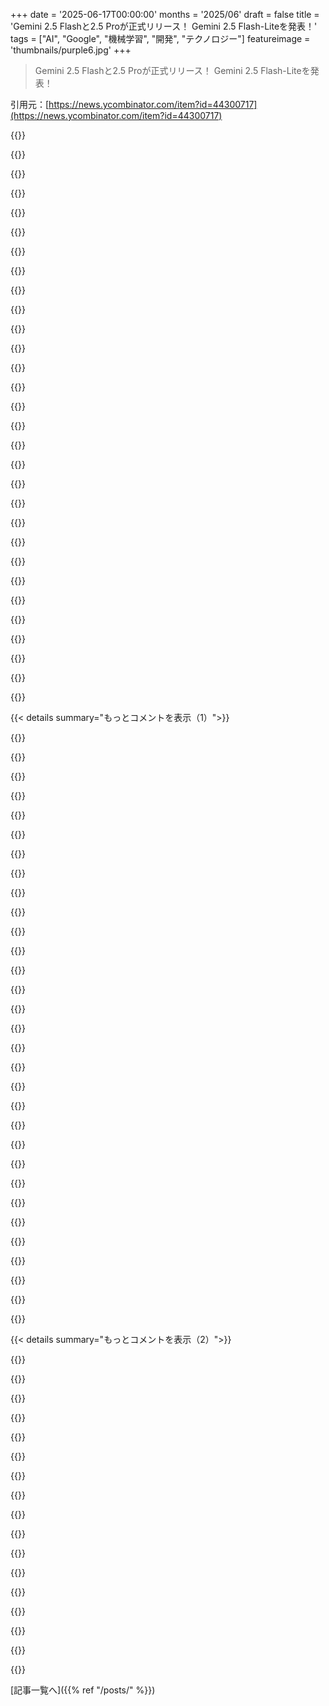 +++
date = '2025-06-17T00:00:00'
months = '2025/06'
draft = false
title = 'Gemini 2.5 Flashと2.5 Proが正式リリース！ Gemini 2.5 Flash-Liteを発表！'
tags = ["AI", "Google", "機械学習", "開発", "テクノロジー"]
featureimage = 'thumbnails/purple6.jpg'
+++

> Gemini 2.5 Flashと2.5 Proが正式リリース！ Gemini 2.5 Flash-Liteを発表！

引用元：[https://news.ycombinator.com/item?id=44300717](https://news.ycombinator.com/item?id=44300717)




{{<matomeQuote body="記事には触れられてないけど、Gemini 2.5 Flashの価格上がったみたいだよ。プレビュー版と正式版を比べてる。特に、出力価格が非思考だとかなり上がったね。<br>URLはこちら: https://web.archive.org/web/20250616024644/https://ai.google... <br> https://ai.google.dev/gemini-api/docs/pricing" userName="simonw" createdAt="2025/06/17 17:10:28" color="#ff5733">}}




{{<matomeQuote body="ブログ記事に価格変更の詳しい情報があるよ。<br>https://developers.googleblog.com/en/gemini-2-5-thinking-mod..." userName="Workaccount2" createdAt="2025/06/17 17:46:15" color="#38d3d3">}}




{{<matomeQuote body="ほんとのニュースは非思考出力が4倍になったってことだね。ブログは思考価格と比べて値下がりって見せてて、非思考からの値上げを隠してる。うまいこと書いてるけど、「$0.60 (非思考) から値上げ、$3.50 (思考) から値下がり」って言うべきでしょ。" userName="jjani" createdAt="2025/06/17 18:29:42" color="#ff5c5c">}}




{{<matomeQuote body="「もうすぐAIはタダ同然になる」って言われてたのに、「結局、値段上がるんだな」。" userName="irthomasthomas" createdAt="2025/06/17 17:38:16" color="">}}




{{<matomeQuote body="たぶん一番安い時期はもう終わったね。これ無しじゃやっていけなくなったら、思いっきり高くするだろうな。" userName="nicce" createdAt="2025/06/17 17:52:36" color="">}}




{{<matomeQuote body="うん、非思考だけは可能だよ。thinking budgetを0にすればいい。思考いらないタスクでよく使うんだ。それに、この3ヶ月間でみんなこれで作ってきたから関係あるんだよ。" userName="jjani" createdAt="2025/06/17 18:54:38" color="#45d325">}}




{{<matomeQuote body="まあ、プレビューモデルと正式版があるのは、何が安定して使えるかを知るためって考えれば公平かな。" userName="Workaccount2" createdAt="2025/06/17 22:02:39" color="">}}




{{<matomeQuote body="そのうち同等かそれ以上のモデルがローカルで動くようになるだろうね。だからもし価格が上がったら、ローカルに切り替えればいい。大きいモデルとかRAGとかAgenticとかMCPとかに惑わされないで済むよ。それらもローカルで動くはずだしね。" userName="hirako2000" createdAt="2025/06/17 20:38:36" color="">}}




{{<matomeQuote body="もっと競争が進んで、高いところを安くしてくれる誰かが出てくるといいな。" userName="nico" createdAt="2025/06/17 17:58:55" color="">}}




{{<matomeQuote body="Googleは出遅れてたから、最初は安くして参入したんだ。人気が出てきたから、今度は市場価格に上げるつもりなんだろうね。" userName="victorbjorklund" createdAt="2025/06/17 20:51:51" color="">}}




{{<matomeQuote body="OpenRouterでもこの違いは分かるよ。でも、なんでFlashだけ「thinking」になってるの？気になるな。" userName="k8sToGo" createdAt="2025/06/17 17:28:49" color="">}}




{{<matomeQuote body="たぶん、non-thinkingモデルをFlash-Liteに名前変えただけじゃないかな。だから前より安く使えるようになったんだと思うよ。" userName="drift_code" createdAt="2025/06/17 18:50:21" color="">}}




{{<matomeQuote body="プレビュー版でお金を取り始めた時点で、価格が急に4倍になったりしないっていう暗黙の約束みたいなもんがあるべきだと思うんだけどね。" userName="Aeolun" createdAt="2025/06/17 23:49:35" color="">}}




{{<matomeQuote body="「そのうち同等か、もっと良いモデルがエッジでも簡単に動くようになるだろう」って？それ、何か根拠があって言ってるの？" userName="cdblades" createdAt="2025/06/18 13:22:43" color="">}}




{{<matomeQuote body="“プレビュー版と正式版で、できるだけ価格は変えないようにしてるけど、<br>これはFlashがすごく価値があるから特別に調整したんだ。<br>でも、知能あたりのコストは一番お得だよ。”って言ってるね。" userName="pama" createdAt="2025/06/17 22:04:19" color="#ff5733">}}




{{<matomeQuote body="LLM疲れで記事あんまり見てなかったんだけどさ… LLMってもう「思考」するようになったの？<br>前は「AIは考えてないから{x}はできない」って言われてたのに、今は価格表に載ってるの？<br>いつの間にこうなったんだろ？" userName="recursive" createdAt="2025/06/18 16:10:42" color="#ff5c5c">}}




{{<matomeQuote body="non-thinkingモデルが役に立つ例としては、音声AIみたいに、応答速度が大事な場面があるよね。" userName="drag0s" createdAt="2025/06/17 20:26:18" color="">}}




{{<matomeQuote body="OpenRouterみたいなのがある中で、Googleモデルを使う特別な理由って、他のモデルと比べてそんなにないと思うんだ。<br>たぶん、ブランド名を知ってるから使ってるだけじゃないかな。" userName="sodality2" createdAt="2025/06/17 21:11:20" color="">}}




{{<matomeQuote body="値段が2倍以上になってるクールさね。それにGemini 2.0 Flashは0.10ドル/0.40ドルだったのに。" userName="rudedogg" createdAt="2025/06/17 17:25:57" color="#45d325">}}




{{<matomeQuote body="市場に入って競争するのがどんどん難しくなるね。みんな最高で最速のモデルが欲しいんだから。兆円規模のデータセンターと競える？" userName="nicce" createdAt="2025/06/17 19:31:10" color="">}}




{{<matomeQuote body="でも、もっとたくさんの値下げがあるよ。" userName="skybrian" createdAt="2025/06/17 17:52:25" color="">}}




{{<matomeQuote body="今みんなが「え、何これ？」って感じてるのが、俺の意見を裏付けてる気がするね。できないわけじゃないけど、みんなは幸せにならないだろうね。" userName="Aeolun" createdAt="2025/06/18 23:33:25" color="">}}




{{<matomeQuote body="そうそう、でもブランドって結構強いんだよ。ガチのオタクは違うかもだけど、多くの人は使い慣れたものを使うだけ。最初にChatGPTを使ったからそのまま使い続けてるたくさんの人を見てみればわかるよ。" userName="victorbjorklund" createdAt="2025/06/19 16:56:35" color="">}}




{{<matomeQuote body="全然違うね。思考しないFlashっていうのは…思考予算を0にしたFlashのことだよ（それでも動かせるけど、入力2倍・出力4倍の値段になる）。Flash-liteははるかに性能が低くて、Flashのほとんどの用途では使い物にならない。ベンチマークをさっと見ればわかるよ。" userName="jjani" createdAt="2025/06/17 18:53:06" color="#ff5c5c">}}




{{<matomeQuote body="AnthropicもHaikuモデルをバージョン3.5で出した時に同じことしたんだよ。マジ嫌だわ。" userName="cadence-" createdAt="2025/06/18 03:47:41" color="">}}




{{<matomeQuote body="その通り。ユーザー向けのものはほぼ全部がレイテンシに敏感だし、音声はほんの一部だよ。誰も待つのは好きじゃないし、LLMが関わってるからってユーザー視点では変わらない。" userName="jjani" createdAt="2025/06/17 23:22:58" color="">}}




{{<matomeQuote body="ちょっとわかりにくいかもしれないけど、「思考するFlashだけ」ってわけじゃないんだ。単一のモデルで、APIリクエストで思考予算を0に設定すれば思考をオフにできるんだよ。以前の2.5 Flash Previewは思考予算を0にするとずっと安かったけど、今は同じ値段になった。もちろん、思考を有効にすると、思考なしモードよりはるかに多くの出力トークンを使うけどね。" userName="Tiberium" createdAt="2025/06/17 17:37:12" color="#ff33a1">}}




{{<matomeQuote body="一時期、AI StudioでGemini Proが無料だった時は、多くの人がGeminiを選んでたと思うんだ。でも、それからどういうわけか質が悪くなって、真面目な作業はClaudeに戻っちゃった。Geminiってさ、ずーっと喋ってるけど実際何を言ってるか分かってないヤツみたいなんだよね。ブレインストーミングにはまだ使うけど、提案は話半分で聞いてる。Claudeで使うプロンプトを作るのには役立つかな。" userName="varun_chopra" createdAt="2025/06/17 16:44:02" color="">}}




{{<matomeQuote body="Aiderのリーダーボード https://aider.chat/docs/leaderboards/ によると違うみたいだけどね。<br>俺はAiderでAPIを直接使ってるから（AI Studioの経験はないんだ）。<br>Claudeは弱いプロンプトでもそこそこ動く感じがする、「味」があるっていうか、プロンプトの方向がよく分からない時とか。方向が分かってる時は、コード生成でGemini 2.5 Pro（思考あり）がClaudeより上だし、壊れないコード出すんだよ。o4-miniとかo3はもっと「賢い」思考をするみたいだけど、不安定なコード出す（Geminiは安定してる）。<br>Claudeは複雑さが増すと問題が出て、個人的な順位付けだとGeminiとo3より下かな。<br>o3-miniが出てから、Claudeに戻る理由は今のところないな。" userName="therealmarv" createdAt="2025/06/17 17:25:17" color="#ff33a1">}}




{{<matomeQuote body="Opusに35ドルも払ってハードウェアのサイドプロジェクト（古ーい黒電話を会議用受話器にして、電話を切って会議から抜けられるようにするやつなんだ、まあ知りたいならだけどさ）の問題解決させようとしたんだよ。全然解決しなかったし、ぐるぐる同じことやって金ばっか食われた。o3とAiderの方が断然満足できたな。この特定の問題では試してないけど、昨日の夜、同じプロジェクトで彼らと結構作業したんだ。ちょっと unfair かもしれない、Claudeが詰まったのは難しい問題みたいだし。でも、同じこと何度も繰り返して俺の金を全部消費しようとするのに、「もう無理です」って絶対言わないのは気に入らないんだ。" userName="stavros" createdAt="2025/06/17 17:55:38" color="#ff5733">}}




{{< details summary="もっとコメントを表示（1）">}}

{{<matomeQuote body="ここ一年くらい、人気のコーディングモデル全部かなり集中的に使ってるけど、Gemini 2.5 Proは最初に動くコードを出してくれる点、アーキテクチャに関する指示に従う点、タスクから脱線しない点でめちゃくちゃ成功してるよ。Aiderを使ってて、主にPython、JS、シェルスクリプトを書いてる。Claude APIには何百ドルも使ったけど、ほぼ全部Geminiに切り替えたんだ。API自体もずっと信頼性が高いし。<br>2.5 Proの唯一の不満は、コードに変なコメント（// Deleted varName here とか）残すことくらいかな。" userName="macNchz" createdAt="2025/06/17 18:16:39" color="#38d3d3">}}




{{<matomeQuote body="私も同じ経験だよ。簡潔に答えるようにって、すごく凝ったプロンプトでGemを作ったのに、相変わらず長々しい返答だし、頻繁にプロンプトの範囲を大きく超えて話を発展させちゃうんだ。" userName="willseth" createdAt="2025/06/17 17:29:09" color="">}}




{{<matomeQuote body="Pro 2.5、ここ数ヶ月でかなり弱体化したよ。今年の初めは、Gemini 2.5 Proと本当に洞察力のある会話ができたんだ。今はほとんどフラストレーションが溜まるだけ。<br>個人的な陰謀論だけど、Google Geminiアプリで2.5 Proを一定の量以上使うと、性能を落としたバージョンを提供し始めるんじゃないかって。もちろん証拠はないけど、そんな気がするんだ。" userName="dr_kiszonka" createdAt="2025/06/17 17:31:57" color="">}}




{{<matomeQuote body="これって、今のAIの常套手段みたいになってるよね。最初はすごく強くて高性能なモデル（推論コストが高い）をローンチして、ユーザーにSOTAだって思わせる。そして、コストを安くするために性能を落とすんだ。ほとんどのユーザーは気づかないし。<br>GPT-3.5でも同じことが起きた。最初はすごく良かったのに、OpenAIがコストカットを始めるにつれて悪くなった。OpenrouterでGPT-4.1がOptimusとして隠されてた時は本当に良かったけど、正式ローンチされたらこれも悪くなった気がするよ。" userName="theturtletalks" createdAt="2025/06/17 17:49:37" color="">}}




{{<matomeQuote body="AIの静的指示方法（例えば .github/copilot-instructions.md とか）を使って、あの使えないコメントを残さないように指示すれば、その問題は解決するみたいだよ。" userName="ZeWaka" createdAt="2025/06/17 18:21:15" color="#785bff">}}




{{<matomeQuote body="その値段ならこれ買えるじゃん？ https://www.amazon.com/Cell2jack-Cellphone-Adapter-Receive-l..." userName="antgiant" createdAt="2025/06/17 22:09:10" color="">}}




{{<matomeQuote body="プレビュー版に戻すべきだよ。あの頃の方がずっと落ち着いてて、ちゃんとしたフィードバックもできたのに、このリリース版はまるでステロイド入りのチアリーダーみたいだよ。" userName="noisy_boy" createdAt="2025/06/17 20:00:48" color="#ff33a1">}}




{{<matomeQuote body="LLMの劣化は従来のソフトと違うと思うんだ。ソフトはUI変更とかでわかるけど、LLMは最初に最高のを出して、後でコッソリ性能落とす方が得なんだよ。ユーザーは簡単に乗り換えられるから、バレないようにする方が得ってこと。" userName="theturtletalks" createdAt="2025/06/17 18:32:36" color="#ff33a1">}}




{{<matomeQuote body="俺も似た経験あるよ。最初は複雑な問題を解くのがすごく上手いと思ったんだけど、簡単なことが上手く操縦できなくて。それにすごく長話なんだよね。全体的にはUXが一番気になるところで、今はClaude CodeのUXが一番いいな。" userName="unshavedyak" createdAt="2025/06/17 17:21:43" color="#785bff">}}




{{<matomeQuote body="zen MCP serverをチェックしてみてよ。これを使えばClaude CodeでGeminiとかOpenAIモデル使えるようになるよ。https://github.com/BeehiveInnovations/zen-mcp-server" userName="sagarpatil" createdAt="2025/06/18 04:59:53" color="#ff5c5c">}}




{{<matomeQuote body="昔はclineでGemini Proが無料で使えたのに、今はAPI制限が低すぎてすぐウォレットにチャージしろってメッセージが出るし、APIクエリも通らないんだ。今はclineで無料のDeepSeek R1に戻ったけど、それも数時間で止まって次の日まで待たないといけない。コーディング用にローカルLLMをセットアップすることも考え始めたよ。となると真剣にPCをアップグレードする時だな。（まあ、もう10年くらい経ってるし、そろそろ時期だったんだけどね）" userName="UncleOxidant" createdAt="2025/06/17 16:58:29" color="#38d3d3">}}




{{<matomeQuote body="新しいバージョンやプレビュー版は、RLでコーディング性能向上に注力しすぎたせいで、他の分野の性能が劣化したのかもしれないね。" userName="conradkay" createdAt="2025/06/17 18:47:35" color="#ff5733">}}




{{<matomeQuote body="コメントは気にしないよ、削除しながら読んでるから。出力の調整とか変数名変更とか、少しリファクタリングが必要なのは普通。すごいのは、出力コードが実際に動く（ほぼ）ってこと！一番難しい問題じゃないけど、簡単でもなかったよ。" userName="dominicrose" createdAt="2025/06/18 12:36:46" color="">}}




{{<matomeQuote body="でも同じモデル、バージョンだって言ってるんじゃないの？" userName="k8sToGo" createdAt="2025/06/17 20:09:00" color="">}}




{{<matomeQuote body="＞通常のソフトウェアの品質低下はUI変更とかで気づくけど<br>例えばGoogle Mapsがどれだけ劣化（enshittified）したか、ほとんどの人は気づかないんだ。企業は意図的にゆっくり劣化させるからね。段階的な変化に気づくのは難しい（地球温暖化みたい）。評価セットがあれば舞台裏の変化もわかるけど。" userName="jjani" createdAt="2025/06/17 18:49:01" color="#ff5c5c">}}




{{<matomeQuote body="ある有料モデルの結果が別のモデルよりずっと良かったら、後者には低評価つけて、競合に負けたってコメントで指摘するかな。悪くないでしょ。" userName="CamperBob2" createdAt="2025/06/17 19:06:10" color="">}}




{{<matomeQuote body=" stupid commentsを残さないように指示する設定ファイルを使った場合と使わない場合でテストしてみるつもり—どうにかしてモデルに価値を提供してるか、例えばマルチターンの編集でね、興味あるんだ。" userName="macNchz" createdAt="2025/06/17 18:38:04" color="">}}




{{<matomeQuote body="分からないけど、同じとは思えないな。Gemini 2.5 pro（プレビューとGA版）をしばらく使ってるけど、トーンの違いがはっきりわかる。プレビューは遅かったけどGAは速いから、量子化かも。たぶん偉い人が遅すぎ/高すぎ/つまらないと思って、良いものをダメにしたんじゃないかな。" userName="noisy_boy" createdAt="2025/06/18 00:43:56" color="">}}




{{<matomeQuote body="最初にコメントをなくすよう指示するより、役に立たないコメントを削除するようコードレビューさせる方が楽だよ。大きな作業の後にクリーンアップする戦略が一番うまくいくみたい。" userName="luckydata" createdAt="2025/06/17 18:57:02" color="">}}




{{<matomeQuote body="やり取り全部でBuzzFeedの記事みたいに話すようにさせた。最悪だ。" userName="huevosabio" createdAt="2025/06/17 17:24:31" color="">}}




{{<matomeQuote body="コーディングでGemini使ったら最悪だったよ。コードブロックを渡して変更点を伝えたんだけど、不要なコードと endlessなコメントを大量に追加されたんだ。引き締まったコードがPapyrusみたいになっちゃったよ。ChatGPTはもっと良いけど、同意しすぎる傾向があるから、バカなこと言っても否定してくれないから自分で墓穴掘ることになるんだよね。Claudeが一番良いバランスみたい。これは僕の二束三文の意見だけどね。" userName="FirmwareBurner" createdAt="2025/06/17 17:18:35" color="#ff33a1">}}




{{<matomeQuote body="LLMの中に小さな脳みそがあって安定してるって感覚は間違いだよ。これらのモデルはすぐに崩壊するんだ。コンテキスト限界か、問題を解釈できないせいでね。LLMはエンジニアリングのトリック、主にNLPで illusionを作り出した統計的回帰にすぎないよ。役に立たないってわけじゃないけどね。進化し続けるこれらのモデルを比べるのは、NYCとLAのエスコートスタッフを比べるみたいに、結論出すのが難しいよ。僕らは騙されてるんだ。価格上昇については、Googleは aggressivelyに adoptionを狙ってたみたいだし、Geminiは short rangeで最も value for moneyだったからね。Adoptionが急増して、scalingが必要になったコストは astronomicalでGoogleに billionsかかってるんだろう。価格調整は発表前に予想できたかもね。" userName="hirako2000" createdAt="2025/06/17 20:50:48" color="">}}




{{<matomeQuote body="僕はGeminiにすごく impressedで、OpenAIは使うのをやめたんだ。たまにOpenRouterで three major models全部 pingすることもあるけど、今は90%がGeminiだよ。去年の90%ChatGPTと比べるとね。" userName="lvl155" createdAt="2025/06/17 17:52:19" color="">}}




{{<matomeQuote body="Googleのことhateしたいんだけど、yeah、彼らのモデルはreally良いんだよね。larger context windowはhugeだよ。" userName="codingwagie" createdAt="2025/06/17 19:33:21" color="">}}




{{<matomeQuote body="僕も同じ。For now僕はclaude subscriptionをcancelしたよ。Geminiがcatching upしてきてる。" userName="aatd86" createdAt="2025/06/17 19:25:39" color="">}}




{{<matomeQuote body="Also me。Still pay for OpenAI。僕はgpt4をexcel workに使っててsuper fastだし、よくあるprojectで出てくるfilesをcombineするみたいなmore excel related workもable to doなんだ。" userName="glohbalrob" createdAt="2025/06/17 20:27:09" color="">}}




{{<matomeQuote body="thinking timeは好きじゃないけど、coding、journaling、and other stuffでGemini Pro 2.5にはoften impressedさせられてるよ。Possibly、openai／anthropicをwantするdirectionにnudgeするmuch more prompt fine-tuningはできるんだろうけど、同じpromptsだとGeminiの方がoften gives me answers／structure／toneをmuch better likeなんだ。Example：Claude 3.7でembedding images and captions along with responsesをgeneratingしてたんだ。Same promptをGeminiに入れたらmuch more varied and flavorful picturesをgave me。" userName="voiper1" createdAt="2025/06/18 08:51:59" color="#38d3d3">}}




{{<matomeQuote body="Love to see it。これはFlash Liteをcode writingの“don’t bother” territoryからpotentially usefulなレベルに引き上げるね。（Besides being inexpensive、Flash Liteはfast――almost always sub-second、to as low as 200ms。Median around 400ms IME。）Brokk（https：／／brokk.ai／）はcurrently Flash 2.0（non-Lite）をQuick Editsに使ってるんだけど、僕らは今から2.5 Liteをevaluateする予定だよ。thinking modelがFlash 2.5よりdumberな場合のuse caseは僕にはないな。thinkingはsmall modelsのbig speed advantageをnegatesするからね。他の人がwhat other people use that forかCurious。" userName="jbellis" createdAt="2025/06/17 16:44:31" color="#785bff">}}




{{<matomeQuote body="コーディング以外でGemini使ってる人いる？<br>何に使ってて、なんでGeminiにしたか知りたいな。<br>他のGenAIと簡単に切り替えられるようにアプリ作ってる？<br>他のプロバイダーも使って負荷分散とかコスト削減してる？<br>LLMのスポット市場とかできたらどうなるんだろ？" userName="candiddevmike" createdAt="2025/06/17 16:42:40" color="">}}




{{<matomeQuote body="Gemini 2.5 Proは翻訳とか要約みたいに、コーディング以外でもマジで使えるよ。特に巨大なコンテキストウィンドウと利用制限は助かる。<br>深いリサーチレポート作るのも、ChatGPTより断然いいと思う。Googleのウェブ検索の強みが出てるのか、色々なソースから正確なレポートが作れる。<br>書き方も好きだし、Google Docsにエクスポートできるのも便利。<br>ただ、UIはイマイチかな。カスタム指示とか一時チャットとか、他のサービスにある機能がなかったり、全然ダメなんだよね。" userName="thimabi" createdAt="2025/06/17 17:02:04" color="#ff33a1">}}

{{</details>}}




{{< details summary="もっとコメントを表示（2）">}}

{{<matomeQuote body="山積みのNDAsを投げたら、数秒で関連する情報を綺麗に取り出してくれた。<br>巨大なコンテキストウィンドウと、書類の山から特定の情報を見つける（Needle In A Haystack）性能が、こういうタスクには最高だね。" userName="ttul" createdAt="2025/06/17 17:25:54" color="#ff33a1">}}




{{<matomeQuote body="書類の山から特定情報を見つける（NIAH）性能って、ユーザーが本当に求めてる長文処理の性能とはちょっと違うんだよね。<br>簡単なテストにはいいけど、Googleが使った長期コンテキスト評価（MRCR）も限定的。長距離の依存関係とかトピックモデリングは評価できてない。<br>大量のテキストをそのまま投げ込むだけじゃダメなんだよ。特に慣れてないトークンとか。<br>Googleが評価結果が悪かったのを隠さなかったのはすごいけど、RULERとかHELMETとか使わないのは、たぶん32k以降の性能がひどいからだと思う。<br>追記：でも、Gemini 2.5 Proはなんだかんだ色々なタスクで使ってるよ。<br>長文タスクの時は、カスタムエージェントにコンテキストをガンガン圧縮させてるけどね。" userName="spmurrayzzz" createdAt="2025/06/17 18:06:09" color="#ff33a1">}}




{{<matomeQuote body="もしヘビーユーザーなら、普通のGeminiじゃなくてAI Studio経由で使うのがいいかもね。<br>システム指示とか温度とか、細かい設定ができるから。<br>NotebookLMもあるし、GoogleはGeminiベースで色々なプロジェクト試してるっぽいよね。普通のWebチャットはその中の一つって感じ。" userName="hnuser123456" createdAt="2025/06/17 18:06:54" color="">}}




{{<matomeQuote body="AI Studioの不満は、有料APIでもGoogleにデータが残って、学習に使われる可能性があること—。<br>だから、データのことが気にならない時にしか使わないんだよね。" userName="thimabi" createdAt="2025/06/17 18:25:43" color="#785bff">}}




{{<matomeQuote body="それは無料版だけだよ。<br>有料版のAI Studioユーザーは、しっかりプライバシー保護されてるから大丈夫。" userName="happyopossum" createdAt="2025/06/17 19:55:31" color="#ff5c5c">}}




{{<matomeQuote body="https://lexikon.ai で結構使ってるよ。<br>特に大量の画像を処理する部分でね。<br>GoogleのVision APIの料金が、OpenAIとかAnthropicみたいな他の大手と比べてめちゃくちゃ安いんだ。" userName="sync" createdAt="2025/06/17 19:15:09" color="#ff5733">}}




{{<matomeQuote body="Gemini Flash 2.0は、マジでコスパ最高の使えるモデルだよ。<br>一番賢いモデルと比べたらそりゃ違うけど、安くて、めっちゃ速くて、しっかり構造化された出力をしてくれるから、開発するのが超気持ちいいんだ。<br>次は2.5 Liteを試してみようかな。" userName="extr" createdAt="2025/06/17 18:51:48" color="#ff5c5c">}}




{{<matomeQuote body="MRCRって評価は multi-needle retrievalとは全然違うよ。だからコンテキスト長が長くなると性能が落ちるんだ。すごく単純なタスク（岩に関する i番目の論文を再現とか）だけど、まだ全然解決されてない。 contextarena.aiとか、オリジナルの論文 https://arxiv.org/abs/2409.12640を見てみて。<br>あと、 fiction.live/stories/Fiction-liveBench-Feb-21-2025/o...みたいな評価とも合ってるみたい。君が言ってる他の評価は、この比較的シンプルな MRCRより必ずしも難しくないんだよね。" userName="quelladora" createdAt="2025/06/18 07:04:49" color="#ff5c5c">}}




{{<matomeQuote body="翻訳する時、長いテキストだと output limitの 65Kにやっぱり制限されるんじゃないの？どう思う？" userName="VeejayRampay" createdAt="2025/06/17 18:57:10" color="">}}




{{<matomeQuote body="もし秘密じゃないなら、君がどんな use caseで使ってるのか知りたいな。" userName="wg0" createdAt="2025/06/17 20:06:31" color="">}}




{{<matomeQuote body="確かに、 MRCRが解決済みなんて言ってないつもりだよ。ただ、 Longprocみたいに長距離の依存関係を解くよりは、 raw retrievalのテストに近いって言いたかっただけ。 retrievalがすごく良くても、 downstream taskでモデルがダメになっちゃったら、 benchmarkは全体像を教えてくれないからね。元のコメントで言いたかったのは、最先端のモデルでも、巷で聞くほど長文タスクが得意じゃないってことだよ。<br>＞ The other evals you mention are not necessarily harder than this relatively simple one.<br> MRCRと例えば Longprocを比べるなら、 Longprocの方がずっと難しいと思うな。少なくとも、時間が経つにつれて contextが溜まる long-horizon taskの分野には、 Longprocの方がずっと適用できる。というか、 Longprocの方がより全体的で詳細な evalだって言う方が正確かもね。タスクでは、 input context全体とか、前に生成した output segmentに散らばってる情報を synthesisしたり reasonしたりする必要があるし、必要な outputも長い（ 8K tokenまで）上に、特定の決まった formatに従わなきゃいけない。 scoringも MRCRより柔軟だよ。 tableなら row-level F1 score、 codeなら execution based checks、 formatされた traceなら Exact Matchとか使える。<br>NIAHと同じで、 MRCRを wholesaleで捨てるべきだとは思わない。ただ、もっと現実的な long context performanceの評価に使うのは無理があると思うんだ。<br>EDIT：あと、両方のタイプの evalを一緒に使うのは、 researchや training＼finetuningにすごく役に立つってことも付け加えたい。 Longprocがダメで、 NIAHや MRCRの contextがないと、どんな capabilityがダメになってるのか分かりにくいからね。だから、 hybrid eval approachとして両方使うのは、 certain contextでは価値がある。 end userが今の inference time performanceを知りたいだけなら、 RULERとか Longprocみたいな evalの方がずっと価値が高いと思うよ。" userName="spmurrayzzz" createdAt="2025/06/18 14:27:38" color="#38d3d3">}}




{{<matomeQuote body="＞ The performance is abysmal after ~32k.<br>へえ。 real worldで使っててそんな経験はないな。たくさんの docsを放り込んで、 template document（ reportとか proposalとか）とか、他の projectの exampleとかも入れて、それぞれの fileから関連する contextを全部集めて templateを作ってって指示するタスクで、 2.5 Proが驚くほど良いんだ。他のどの top tier modelでも、このレベルの qualityで再現できなかったよ。" userName="NitpickLawyer" createdAt="2025/06/17 18:37:26" color="#ff33a1">}}




{{<matomeQuote body="医療 researchの summarizeや critiqueをする projectで試してみたけど、あんまり良い結果は出なかったよ。普段使ってる mainの LLMで一番うまくいく promptが、他の LLMに入れると intended formatが崩れちゃうんだよね。それぞれの LLM向けに promptを refineすることも考えてるけど、まだそこまで手が回ってない。<br>個人的に今 Geminiを使うのが一番好きなのは、 basically読書会として使うこと。もちろん、実際の読書会ほどじゃないけど、 realの読書会だと読みたい本を読んでもらえないことも多いし、 Geminiはいつでも私が読みたい時に一緒に deep diveできるんだ。本によっては、 realの読書会より深かったり、 tunnel visionになりにくいみたい。 LLMが出る前は、本の themeを探求するのが結構 tediousだったんだよね。誰か読んでる人を見つけるのに時間がかかったり。でも今は、読み終わってすぐに deep diveできるのが最高だよ。" userName="HDThoreaun" createdAt="2025/06/17 17:03:46" color="#785bff">}}




{{<matomeQuote body="私は Gemini 2.5 Flash（ non thinking）を thought partnerとして使ってるんだ。考えを整理したり、自分では思いつかなかった新しい inputをもらったりするのに役立つよ。あと、 self reflectionにも使うのが本当に好き。自分の考えとか maybe concernとかを just inputしてみて、それが has to sayを見てるんだ。" userName="k8sToGo" createdAt="2025/06/17 17:31:56" color="">}}




{{<matomeQuote body="うちは G-suite shopだから、 2.5 Proを仕事で使うために tons of timeを費やしたよ。 entirely unhappyではないし、 highly capable modelなんだけど、 long contextの implosionが majorityの task domainで significantに limitになっちゃうんだよね。 Longprocを modeled afterした internal dataを使った long context evalがあって、それで見ると across the boardで performanceは pretty badだよ。 task wise for usは、 production dataを使ってるから、 about as real world as it gets。 summarization、 Q＆A、 coding、 reasoningとかね。<br>でも、これは in-distribution vs out-of-distributionの distinctionが本当に weightを持つところだと思うんだ。もしモデルが君の token sequenceの instanceを trainingで more instances見てて、 thus has more stable semantic representations of them in latent spaceなら、 on averageで perform betterするのも make senseだよね。<br>私の caseでは、 public evalが internal enterprise dataでの performanceと very closely alignしてる。 they both tank pretty hard。 Notably、これは certain context cliffの後では all modelに trueだよ。 flagship frontier modelは predictably the bestだ。" userName="spmurrayzzz" createdAt="2025/06/17 19:23:15" color="#785bff">}}




{{<matomeQuote body="うん。今のところ output limitで問題ないよ。長いテキストは each sectionで iterativelyに翻訳してるからね。 Geminiで翻訳するのが一番好きなのは、 default performanceが already good enoughで、 context windowの 1 million tokens経由で improvedできること。 contextに私の private database（ idiomatic translationとか、 language pairと subject areaで separatedされてる）を loadするんだ。そうすると、 manually reviewing Gemini translationの needが greatly diminishedされるよ。すごく便利。" userName="thimabi" createdAt="2025/06/17 19:08:04" color="#ff5c5c">}}

{{</details>}}



[記事一覧へ]({{% ref "/posts/" %}})
